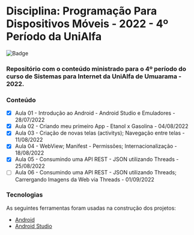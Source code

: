 # Disciplina: Programação Para Dispositivos Móveis - 2022 - 4º Período da UniAlfa

![Badge](https://img.shields.io/badge/Marcos%20Dias%20Vendramini-Android-green)

### Repositório com o conteúdo ministrado para o 4º período do curso de Sistemas para Internet da UniAlfa de Umuarama - 2022.

### Conteúdo

- [x] Aula 01 - Introdução ao Android - Android Studio e Emuladores - 28/07/2022
- [x] Aula 02 - Criando meu primeiro App - Etanol x Gasolina - 04/08/2022
- [x] Aula 03 - Criação de novas telas (activitys); Navegação entre telas - 11/08/2022
- [x] Aula 04 - WebView; Manifest - Permissões; Internacionalização - 18/08/2022
- [x] Aula 05 - Consumindo uma API REST - JSON utilizando Threads - 25/08/2022
- [ ] Aula 06 - Consumindo uma API REST - JSON utilizando Threads; Carrergando Imagens da Web via Threads - 01/09/2022

### Tecnologias

As seguintes ferramentas foram usadas na construção dos projetos:

- [Android](https://developer.android.com/)
- [Android Studio](https://developer.android.com/studio)
